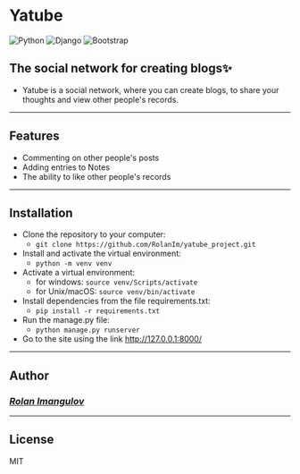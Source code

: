# Yatube
![Python](https://img.shields.io/badge/Python-3.11-%23254F72?style=flat-square&logo=python&logoColor=yellow&labelColor=254f72)
![Django](https://img.shields.io/badge/Django-2.2.9-0C4B33?style=flat-square&logo=django&logoColor=white&labelColor=0C4B33)
![Bootstrap](https://img.shields.io/badge/Bootstrap-5.0.1-712CF9?style=flat-square&logo=bootstrap&logoColor=white&labelColor=712CF9)

## The social network for creating blogs✨
- Yatube is a social network, where you can create blogs, to share your thoughts and view other people's records.

---
## Features

- Commenting on other people's posts
- Adding entries to Notes
- The ability to like other people's records

---
## Installation
- Clone the repository to your computer:
  - `git clone https://github.com/RolanIm/yatube_project.git` 
- Install and activate the virtual environment:
  - `python -m venv venv`
- Activate a virtual environment:
  - for windows: `source venv/Scripts/activate`
  - for Unix/macOS: `source venv/bin/activate`
- Install dependencies from the file requirements.txt: 
  - `pip install -r requirements.txt`
- Run the manage.py file:
  - `python manage.py runserver`
- Go to the site using the link http://127.0.0.1:8000/
---
## Author
### [_Rolan Imangulov_](https://github.com/RolanIm)

---
## License

MIT

[//]: # (These are reference links used in the body of this note and get stripped out when the markdown processor does its job. There is no need to format nicely because it shouldn't be seen. Thanks SO - http://stackoverflow.com/questions/4823468/store-comments-in-markdown-syntax)
